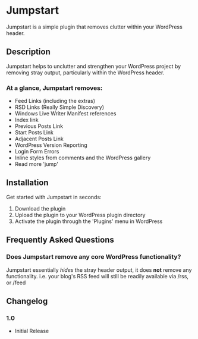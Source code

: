 # Jumpstart

Jumpstart is a simple plugin that removes clutter within your WordPress header.

## Description

Jumpstart helps to unclutter and strengthen your WordPress project by removing stray output, particularly within the WordPress header.

### At a glance, Jumpstart removes:

* Feed Links (including the extras)
* RSD Links (Really Simple Discovery)
* Windows Live Writer Manifest references
* Index link
* Previous Posts Link
* Start Posts Link
* Adjacent Posts Link
* WordPress Version Reporting
* Login Form Errors
* Inline styles from comments and the WordPress gallery
* Read more 'jump'


## Installation

Get started with Jumpstart in seconds:

1. Download the plugin
2. Upload the plugin to your WordPress plugin directory
3. Activate the plugin through the 'Plugins' menu in WordPress

## Frequently Asked Questions

### Does Jumpstart remove any core WordPress functionality?

Jumpstart essentially *hides* the stray header output, it does **not** remove any functionality.
i.e. your blog's RSS feed will still be readily available via /rss, or /feed

## Changelog

### 1.0
* Initial Release